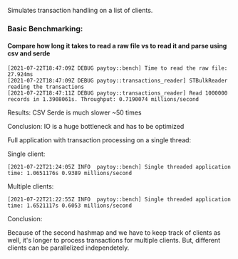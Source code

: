 Simulates transaction handling on a list of clients.


### Basic Benchmarking:

#### Compare how long it takes to read a raw file vs to read it and parse using csv and serde

```
[2021-07-22T18:47:09Z DEBUG paytoy::bench] Time to read the raw file: 27.924ms
[2021-07-22T18:47:09Z DEBUG paytoy::transactions_reader] STBulkReader reading the transactions
[2021-07-22T18:47:11Z DEBUG paytoy::transactions_reader] Read 1000000 records in 1.3908061s. Throughput: 0.7190074 millions/second
```

Results: CSV Serde is much slower ~50 times

Conclusion: IO is a huge bottleneck and has to be optimized

Full application with transaction processing on a single thread:


Single client:

```
[2021-07-22T21:24:05Z INFO  paytoy::bench] Single threaded application time: 1.0651176s 0.9389 millions/second
```
Multiple clients:
```
[2021-07-22T21:22:55Z INFO  paytoy::bench] Single threaded application time: 1.6521117s 0.6053 millions/second
```

Conclusion:

Because of the second hashmap and we have to keep track of clients as well, it's longer to process transactions for multiple clients.
But, different clients can be parallelized independetely.
